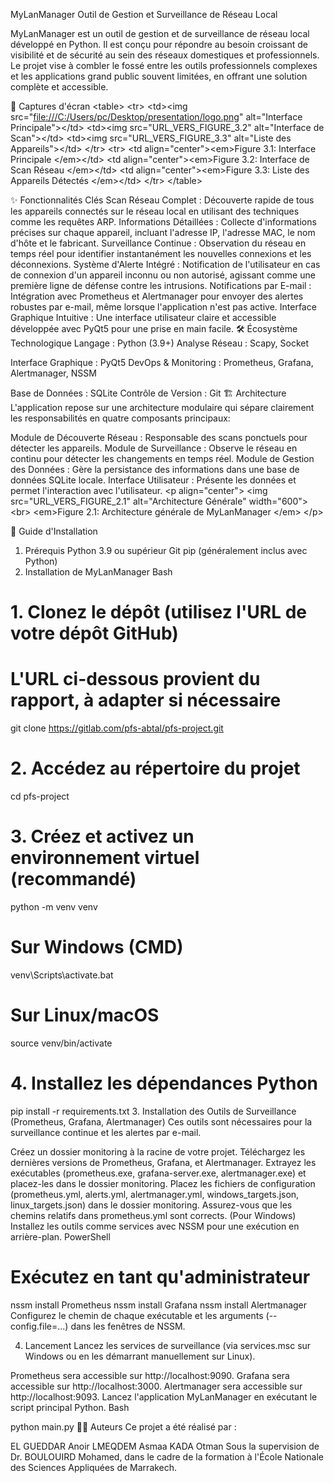MyLanManager
Outil de Gestion et Surveillance de Réseau Local

MyLanManager est un outil de gestion et de surveillance de réseau local développé en Python. Il est conçu pour répondre au besoin croissant de visibilité et de sécurité au sein des réseaux domestiques et professionnels. Le projet vise à combler le fossé entre les outils professionnels complexes et les applications grand public souvent limitées, en offrant une solution complète et accessible.


📸 Captures d'écran
&lt;table>
&lt;tr>
&lt;td>&lt;img src="[file:///C:/Users/pc/Desktop/presentation/logo.png](https://raw.githubusercontent.com/AnoirELGUEDDAR/pfs-project/refs/heads/main/image.png)" alt="Interface Principale">&lt;/td>
&lt;td>&lt;img src="URL_VERS_FIGURE_3.2" alt="Interface de Scan">&lt;/td>
&lt;td>&lt;img src="URL_VERS_FIGURE_3.3" alt="Liste des Appareils">&lt;/td>
&lt;/tr>
&lt;tr>
&lt;td align="center">&lt;em>Figure 3.1: Interface Principale &lt;/em>&lt;/td>
&lt;td align="center">&lt;em>Figure 3.2: Interface de Scan Réseau &lt;/em>&lt;/td>
&lt;td align="center">&lt;em>Figure 3.3: Liste des Appareils Détectés &lt;/em>&lt;/td>
&lt;/tr>
&lt;/table>



✨ Fonctionnalités Clés
Scan Réseau Complet : Découverte rapide de tous les appareils connectés sur le réseau local en utilisant des techniques comme les requêtes ARP.
Informations Détaillées : Collecte d'informations précises sur chaque appareil, incluant l'adresse IP, l'adresse MAC, le nom d'hôte et le fabricant.
Surveillance Continue : Observation du réseau en temps réel pour identifier instantanément les nouvelles connexions et les déconnexions.
Système d'Alerte Intégré : Notification de l'utilisateur en cas de connexion d'un appareil inconnu ou non autorisé, agissant comme une première ligne de défense contre les intrusions.
Notifications par E-mail : Intégration avec Prometheus et Alertmanager pour envoyer des alertes robustes par e-mail, même lorsque l'application n'est pas active.
Interface Graphique Intuitive : Une interface utilisateur claire et accessible développée avec PyQt5 pour une prise en main facile.
🛠️ Écosystème Technologique
Langage : Python (3.9+) 
Analyse Réseau : Scapy, Socket 

Interface Graphique : PyQt5 
DevOps & Monitoring : Prometheus, Grafana, Alertmanager, NSSM 


Base de Données : SQLite 
Contrôle de Version : Git 
🏗️ Architecture
L'application repose sur une architecture modulaire qui sépare clairement les responsabilités en quatre composants principaux:

Module de Découverte Réseau : Responsable des scans ponctuels pour détecter les appareils.
Module de Surveillance : Observe le réseau en continu pour détecter les changements en temps réel.
Module de Gestion des Données : Gère la persistance des informations dans une base de données SQLite locale.
Interface Utilisateur : Présente les données et permet l'interaction avec l'utilisateur.
&lt;p align="center">
&lt;img src="URL_VERS_FIGURE_2.1" alt="Architecture Générale" width="600">
&lt;br>
&lt;em>Figure 2.1: Architecture générale de MyLanManager &lt;/em>
&lt;/p>

🚀 Guide d'Installation
1. Prérequis
Python 3.9 ou supérieur 
Git 
pip (généralement inclus avec Python) 
2. Installation de MyLanManager
Bash

# 1. Clonez le dépôt (utilisez l'URL de votre dépôt GitHub)
# L'URL ci-dessous provient du rapport, à adapter si nécessaire
git clone https://gitlab.com/pfs-abtal/pfs-project.git 

# 2. Accédez au répertoire du projet
cd pfs-project

# 3. Créez et activez un environnement virtuel (recommandé)
python -m venv venv 
# Sur Windows (CMD)
venv\Scripts\activate.bat 
# Sur Linux/macOS
source venv/bin/activate 

# 4. Installez les dépendances Python
pip install -r requirements.txt 
3. Installation des Outils de Surveillance (Prometheus, Grafana, Alertmanager)
Ces outils sont nécessaires pour la surveillance continue et les alertes par e-mail.

Créez un dossier monitoring à la racine de votre projet.
Téléchargez les dernières versions de Prometheus, Grafana, et Alertmanager.
Extrayez les exécutables (prometheus.exe, grafana-server.exe, alertmanager.exe) et placez-les dans le dossier monitoring.
Placez les fichiers de configuration (prometheus.yml, alerts.yml, alertmanager.yml, windows_targets.json, linux_targets.json) dans le dossier monitoring. Assurez-vous que les chemins relatifs dans prometheus.yml sont corrects.
(Pour Windows) Installez les outils comme services avec NSSM pour une exécution en arrière-plan.
PowerShell

# Exécutez en tant qu'administrateur
nssm install Prometheus
nssm install Grafana
nssm install Alertmanager
Configurez le chemin de chaque exécutable et les arguments (--config.file=...) dans les fenêtres de NSSM.


4. Lancement
Lancez les services de surveillance (via services.msc sur Windows ou en les démarrant manuellement sur Linux). 

Prometheus sera accessible sur http://localhost:9090.
Grafana sera accessible sur http://localhost:3000.
Alertmanager sera accessible sur http://localhost:9093.
Lancez l'application MyLanManager en exécutant le script principal Python.
Bash

python main.py
🧑‍💻 Auteurs
Ce projet a été réalisé par :

EL GUEDDAR Anoir
LMEQDEM Asmaa
KADA Otman
Sous la supervision de Dr. BOULOUIRD Mohamed, dans le cadre de la formation à l'École Nationale des Sciences Appliquées de Marrakech.

